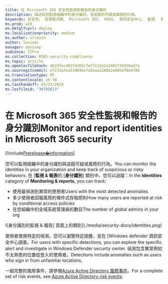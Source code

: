 ```yaml
---
title: 在 Microsoft 365 安全性監視和報告的身分識別
description: 描述如何監視組織中的身分識別，並追蹤的可疑或風險的行為。
keywords: 安全性、 惡意程式碼、 Microsoft 365、 M365、 資訊安全中心、 監視、 報表、 身分識別
ms.prod: w10
ms.mktglfcycl: deploy
ms.localizationpriority: medium
ms.author: ellevin
author: levinec
manager: dansimp
audience: ITPro
ms.collection: M365-security-compliance
ms.topic: article
ms.openlocfilehash: 4b2dfec483f4365c7eff132e2a2401734358ad7a
ms.sourcegitcommit: ef27da3ea5340d6e7a2eaa1288e2e005ef8e4788
ms.translationtype: MT
ms.contentlocale: zh-TW
ms.lasthandoff: 03/23/2019
ms.locfileid: "30791613"
---
```

# <a name="monitor-and-report-identities-in-microsoft-365-security"></a><span data-ttu-id="65b4f-104">在 Microsoft 365 安全性監視和報告的身分識別</span><span class="sxs-lookup"><span data-stu-id="65b4f-104">Monitor and report identities in Microsoft 365 security</span></span>

[!include[Prerelease�information](prerelease.md)]

<span data-ttu-id="65b4f-105">您可以監視組織中的身分識別與追蹤可疑或風險的行為。</span><span class="sxs-lookup"><span data-stu-id="65b4f-105">You can monitor the identities in your organization and keep track of suspicious or risky behaviors.</span></span> <span data-ttu-id="65b4f-106">在 [**監視 & 報表**的 [**身分識別**] 類別中，您可以追蹤：</span><span class="sxs-lookup"><span data-stu-id="65b4f-106">In the **Identities** category of **Monitoring & reports**, you can track:</span></span>

* <span data-ttu-id="65b4f-107">使用最偵測到異常的使用者</span><span class="sxs-lookup"><span data-stu-id="65b4f-107">Users with the most detected anomalies</span></span>
* <span data-ttu-id="65b4f-108">多少使用者回報風險的條件式存取原則</span><span class="sxs-lookup"><span data-stu-id="65b4f-108">How many users are reported at risk by conditional access policies</span></span>
* <span data-ttu-id="65b4f-109">在您組織中的全域系統管理員的數目</span><span class="sxs-lookup"><span data-stu-id="65b4f-109">The number of global admins in your org</span></span>

![身分識別的監視 & 報告] 頁面上的類別](./media/security-docs/identities.png)

<span data-ttu-id="65b4f-111">使用者使用特定的偵測，您可以瀏覽特定提醒，並在 [Windows defender 資訊安全中心調查。</span><span class="sxs-lookup"><span data-stu-id="65b4f-111">For users with specific detections, you can explore the specific alert and investigate in Windows Defender security center.</span></span> <span data-ttu-id="65b4f-112">偵測包含異常例如不太熟悉的位置從登入的使用者。</span><span class="sxs-lookup"><span data-stu-id="65b4f-112">Detections include anomalies such as users who sign in from unfamiliar locations.</span></span>

<span data-ttu-id="65b4f-113">一組完整的風險事件，請參閱[Azure Active Directory 風險事件](https://docs.microsoft.com/azure/active-directory/reports-monitoring/concept-risk-events)。</span><span class="sxs-lookup"><span data-stu-id="65b4f-113">For a complete set of risk events, see [Azure Active Directory risk events](https://docs.microsoft.com/azure/active-directory/reports-monitoring/concept-risk-events).</span></span>

